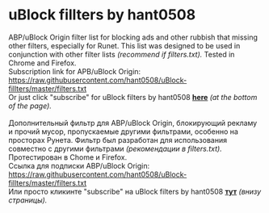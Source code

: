 # uBlock fillters by hant0508
ABP/uBlock Origin filter list for blocking ads and other rubbish that missing other filters, especially for Runet. This list was designed to be used in conjunction with other filter lists <i>(recommend if filters.txt).</i> Tested in Chrome and Firefox. <br>
Subscription link for APB/uBlock Origin: https://raw.githubusercontent.com/hant0508/uBlock-fillters/master/filters.txt <br>
Or just click "subscribe" for uBlock filters by hant0508
[**here**](https://github.com/gorhill/uBlock/wiki/Filter-lists-from-around-the-web) <i>(at the bottom of the page).</i> <br> <br>
Дополнительный фильтр для ABP/uBlock Origin, блокирующий рекламу и прочий мусор, пропускаемые другими фильтрами, особенно на просторах Рунета. Фильтр был разработан для использования совместно с другими фильтрами <i>(рекомендации в filters.txt).</i> Протестирован в Chome и Firefox. <br>
Ссылка для подписки ABP/uBlock Origin: https://raw.githubusercontent.com/hant0508/uBlock-fillters/master/filters.txt <br>
Или просто кликинте "subscribe" на uBlock filters by hant0508 [**тут**](https://github.com/gorhill/uBlock/wiki/Filter-lists-from-around-the-web) <i>(внизу страницы).</i>
